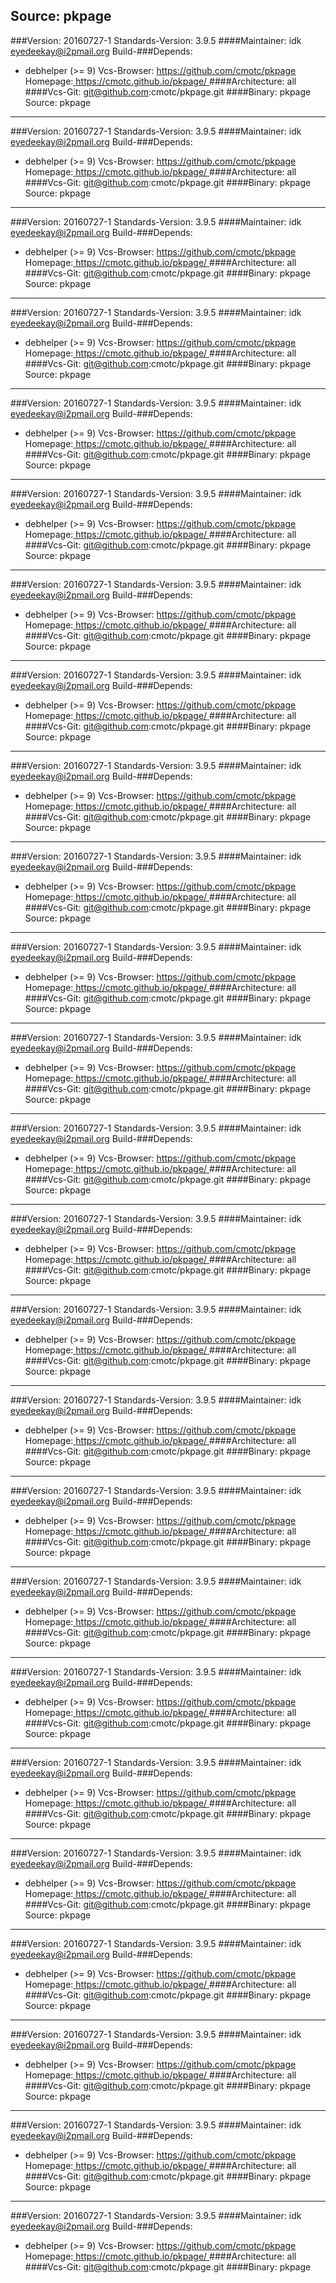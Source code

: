 Source: pkpage 
------------- 

###Version: 20160727-1
Standards-Version: 3.9.5
####Maintainer: idk <eyedeekay@i2pmail.org>
Build-###Depends:
  * debhelper (>= 9)
Vcs-Browser: https://github.com/cmotc/pkpage
Homepage:[ https://cmotc.github.io/pkpage/ ](https://cmotc.github.io/pkpage/)
####Architecture: all
####Vcs-Git: git@github.com:cmotc/pkpage.git
####Binary: pkpage
Source: pkpage 
------------- 

###Version: 20160727-1
Standards-Version: 3.9.5
####Maintainer: idk <eyedeekay@i2pmail.org>
Build-###Depends:
  * debhelper (>= 9)
Vcs-Browser: https://github.com/cmotc/pkpage
Homepage:[ https://cmotc.github.io/pkpage/ ](https://cmotc.github.io/pkpage/)
####Architecture: all
####Vcs-Git: git@github.com:cmotc/pkpage.git
####Binary: pkpage
Source: pkpage 
------------- 

###Version: 20160727-1
Standards-Version: 3.9.5
####Maintainer: idk <eyedeekay@i2pmail.org>
Build-###Depends:
  * debhelper (>= 9)
Vcs-Browser: https://github.com/cmotc/pkpage
Homepage:[ https://cmotc.github.io/pkpage/ ](https://cmotc.github.io/pkpage/)
####Architecture: all
####Vcs-Git: git@github.com:cmotc/pkpage.git
####Binary: pkpage
Source: pkpage 
------------- 

###Version: 20160727-1
Standards-Version: 3.9.5
####Maintainer: idk <eyedeekay@i2pmail.org>
Build-###Depends:
  * debhelper (>= 9)
Vcs-Browser: https://github.com/cmotc/pkpage
Homepage:[ https://cmotc.github.io/pkpage/ ](https://cmotc.github.io/pkpage/)
####Architecture: all
####Vcs-Git: git@github.com:cmotc/pkpage.git
####Binary: pkpage
Source: pkpage 
------------- 

###Version: 20160727-1
Standards-Version: 3.9.5
####Maintainer: idk <eyedeekay@i2pmail.org>
Build-###Depends:
  * debhelper (>= 9)
Vcs-Browser: https://github.com/cmotc/pkpage
Homepage:[ https://cmotc.github.io/pkpage/ ](https://cmotc.github.io/pkpage/)
####Architecture: all
####Vcs-Git: git@github.com:cmotc/pkpage.git
####Binary: pkpage
Source: pkpage 
------------- 

###Version: 20160727-1
Standards-Version: 3.9.5
####Maintainer: idk <eyedeekay@i2pmail.org>
Build-###Depends:
  * debhelper (>= 9)
Vcs-Browser: https://github.com/cmotc/pkpage
Homepage:[ https://cmotc.github.io/pkpage/ ](https://cmotc.github.io/pkpage/)
####Architecture: all
####Vcs-Git: git@github.com:cmotc/pkpage.git
####Binary: pkpage
Source: pkpage 
------------- 

###Version: 20160727-1
Standards-Version: 3.9.5
####Maintainer: idk <eyedeekay@i2pmail.org>
Build-###Depends:
  * debhelper (>= 9)
Vcs-Browser: https://github.com/cmotc/pkpage
Homepage:[ https://cmotc.github.io/pkpage/ ](https://cmotc.github.io/pkpage/)
####Architecture: all
####Vcs-Git: git@github.com:cmotc/pkpage.git
####Binary: pkpage
Source: pkpage 
------------- 

###Version: 20160727-1
Standards-Version: 3.9.5
####Maintainer: idk <eyedeekay@i2pmail.org>
Build-###Depends:
  * debhelper (>= 9)
Vcs-Browser: https://github.com/cmotc/pkpage
Homepage:[ https://cmotc.github.io/pkpage/ ](https://cmotc.github.io/pkpage/)
####Architecture: all
####Vcs-Git: git@github.com:cmotc/pkpage.git
####Binary: pkpage
Source: pkpage 
------------- 

###Version: 20160727-1
Standards-Version: 3.9.5
####Maintainer: idk <eyedeekay@i2pmail.org>
Build-###Depends:
  * debhelper (>= 9)
Vcs-Browser: https://github.com/cmotc/pkpage
Homepage:[ https://cmotc.github.io/pkpage/ ](https://cmotc.github.io/pkpage/)
####Architecture: all
####Vcs-Git: git@github.com:cmotc/pkpage.git
####Binary: pkpage
Source: pkpage 
------------- 

###Version: 20160727-1
Standards-Version: 3.9.5
####Maintainer: idk <eyedeekay@i2pmail.org>
Build-###Depends:
  * debhelper (>= 9)
Vcs-Browser: https://github.com/cmotc/pkpage
Homepage:[ https://cmotc.github.io/pkpage/ ](https://cmotc.github.io/pkpage/)
####Architecture: all
####Vcs-Git: git@github.com:cmotc/pkpage.git
####Binary: pkpage
Source: pkpage 
------------- 

###Version: 20160727-1
Standards-Version: 3.9.5
####Maintainer: idk <eyedeekay@i2pmail.org>
Build-###Depends:
  * debhelper (>= 9)
Vcs-Browser: https://github.com/cmotc/pkpage
Homepage:[ https://cmotc.github.io/pkpage/ ](https://cmotc.github.io/pkpage/)
####Architecture: all
####Vcs-Git: git@github.com:cmotc/pkpage.git
####Binary: pkpage
Source: pkpage 
------------- 

###Version: 20160727-1
Standards-Version: 3.9.5
####Maintainer: idk <eyedeekay@i2pmail.org>
Build-###Depends:
  * debhelper (>= 9)
Vcs-Browser: https://github.com/cmotc/pkpage
Homepage:[ https://cmotc.github.io/pkpage/ ](https://cmotc.github.io/pkpage/)
####Architecture: all
####Vcs-Git: git@github.com:cmotc/pkpage.git
####Binary: pkpage
Source: pkpage 
------------- 

###Version: 20160727-1
Standards-Version: 3.9.5
####Maintainer: idk <eyedeekay@i2pmail.org>
Build-###Depends:
  * debhelper (>= 9)
Vcs-Browser: https://github.com/cmotc/pkpage
Homepage:[ https://cmotc.github.io/pkpage/ ](https://cmotc.github.io/pkpage/)
####Architecture: all
####Vcs-Git: git@github.com:cmotc/pkpage.git
####Binary: pkpage
Source: pkpage 
------------- 

###Version: 20160727-1
Standards-Version: 3.9.5
####Maintainer: idk <eyedeekay@i2pmail.org>
Build-###Depends:
  * debhelper (>= 9)
Vcs-Browser: https://github.com/cmotc/pkpage
Homepage:[ https://cmotc.github.io/pkpage/ ](https://cmotc.github.io/pkpage/)
####Architecture: all
####Vcs-Git: git@github.com:cmotc/pkpage.git
####Binary: pkpage
Source: pkpage 
------------- 

###Version: 20160727-1
Standards-Version: 3.9.5
####Maintainer: idk <eyedeekay@i2pmail.org>
Build-###Depends:
  * debhelper (>= 9)
Vcs-Browser: https://github.com/cmotc/pkpage
Homepage:[ https://cmotc.github.io/pkpage/ ](https://cmotc.github.io/pkpage/)
####Architecture: all
####Vcs-Git: git@github.com:cmotc/pkpage.git
####Binary: pkpage
Source: pkpage 
------------- 

###Version: 20160727-1
Standards-Version: 3.9.5
####Maintainer: idk <eyedeekay@i2pmail.org>
Build-###Depends:
  * debhelper (>= 9)
Vcs-Browser: https://github.com/cmotc/pkpage
Homepage:[ https://cmotc.github.io/pkpage/ ](https://cmotc.github.io/pkpage/)
####Architecture: all
####Vcs-Git: git@github.com:cmotc/pkpage.git
####Binary: pkpage
Source: pkpage 
------------- 

###Version: 20160727-1
Standards-Version: 3.9.5
####Maintainer: idk <eyedeekay@i2pmail.org>
Build-###Depends:
  * debhelper (>= 9)
Vcs-Browser: https://github.com/cmotc/pkpage
Homepage:[ https://cmotc.github.io/pkpage/ ](https://cmotc.github.io/pkpage/)
####Architecture: all
####Vcs-Git: git@github.com:cmotc/pkpage.git
####Binary: pkpage
Source: pkpage 
------------- 

###Version: 20160727-1
Standards-Version: 3.9.5
####Maintainer: idk <eyedeekay@i2pmail.org>
Build-###Depends:
  * debhelper (>= 9)
Vcs-Browser: https://github.com/cmotc/pkpage
Homepage:[ https://cmotc.github.io/pkpage/ ](https://cmotc.github.io/pkpage/)
####Architecture: all
####Vcs-Git: git@github.com:cmotc/pkpage.git
####Binary: pkpage
Source: pkpage 
------------- 

###Version: 20160727-1
Standards-Version: 3.9.5
####Maintainer: idk <eyedeekay@i2pmail.org>
Build-###Depends:
  * debhelper (>= 9)
Vcs-Browser: https://github.com/cmotc/pkpage
Homepage:[ https://cmotc.github.io/pkpage/ ](https://cmotc.github.io/pkpage/)
####Architecture: all
####Vcs-Git: git@github.com:cmotc/pkpage.git
####Binary: pkpage
Source: pkpage 
------------- 

###Version: 20160727-1
Standards-Version: 3.9.5
####Maintainer: idk <eyedeekay@i2pmail.org>
Build-###Depends:
  * debhelper (>= 9)
Vcs-Browser: https://github.com/cmotc/pkpage
Homepage:[ https://cmotc.github.io/pkpage/ ](https://cmotc.github.io/pkpage/)
####Architecture: all
####Vcs-Git: git@github.com:cmotc/pkpage.git
####Binary: pkpage
Source: pkpage 
------------- 

###Version: 20160727-1
Standards-Version: 3.9.5
####Maintainer: idk <eyedeekay@i2pmail.org>
Build-###Depends:
  * debhelper (>= 9)
Vcs-Browser: https://github.com/cmotc/pkpage
Homepage:[ https://cmotc.github.io/pkpage/ ](https://cmotc.github.io/pkpage/)
####Architecture: all
####Vcs-Git: git@github.com:cmotc/pkpage.git
####Binary: pkpage
Source: pkpage 
------------- 

###Version: 20160727-1
Standards-Version: 3.9.5
####Maintainer: idk <eyedeekay@i2pmail.org>
Build-###Depends:
  * debhelper (>= 9)
Vcs-Browser: https://github.com/cmotc/pkpage
Homepage:[ https://cmotc.github.io/pkpage/ ](https://cmotc.github.io/pkpage/)
####Architecture: all
####Vcs-Git: git@github.com:cmotc/pkpage.git
####Binary: pkpage
Source: pkpage 
------------- 

###Version: 20160727-1
Standards-Version: 3.9.5
####Maintainer: idk <eyedeekay@i2pmail.org>
Build-###Depends:
  * debhelper (>= 9)
Vcs-Browser: https://github.com/cmotc/pkpage
Homepage:[ https://cmotc.github.io/pkpage/ ](https://cmotc.github.io/pkpage/)
####Architecture: all
####Vcs-Git: git@github.com:cmotc/pkpage.git
####Binary: pkpage
Source: pkpage 
------------- 

###Version: 20160727-1
Standards-Version: 3.9.5
####Maintainer: idk <eyedeekay@i2pmail.org>
Build-###Depends:
  * debhelper (>= 9)
Vcs-Browser: https://github.com/cmotc/pkpage
Homepage:[ https://cmotc.github.io/pkpage/ ](https://cmotc.github.io/pkpage/)
####Architecture: all
####Vcs-Git: git@github.com:cmotc/pkpage.git
####Binary: pkpage
Source: pkpage 
------------- 

###Version: 20160727-1
Standards-Version: 3.9.5
####Maintainer: idk <eyedeekay@i2pmail.org>
Build-###Depends:
  * debhelper (>= 9)
Vcs-Browser: https://github.com/cmotc/pkpage
Homepage:[ https://cmotc.github.io/pkpage/ ](https://cmotc.github.io/pkpage/)
####Architecture: all
####Vcs-Git: git@github.com:cmotc/pkpage.git
####Binary: pkpage
